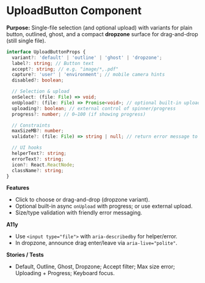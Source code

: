 # UploadButton Component

**Purpose:** Single-file selection (and optional upload) with variants for plain button, outlined, ghost, and a compact **dropzone** surface for drag-and-drop (still single file).

```ts
interface UploadButtonProps {
  variant?: 'default' | 'outline' | 'ghost' | 'dropzone';
  label?: string; // Button text
  accept?: string; // e.g. "image/*,.pdf"
  capture?: 'user' | 'environment'; // mobile camera hints
  disabled?: boolean;

  // Selection & upload
  onSelect: (file: File) => void;
  onUpload?: (file: File) => Promise<void>; // optional built-in upload
  uploading?: boolean; // external control of spinner/progress
  progress?: number; // 0–100 (if showing progress)

  // Constraints
  maxSizeMB?: number;
  validate?: (file: File) => string | null; // return error message to block

  // UI hooks
  helperText?: string;
  errorText?: string;
  icon?: React.ReactNode;
  className?: string;
}
```

**Features**

- Click to choose or drag-and-drop (dropzone variant).
- Optional built-in async `onUpload` with progress; or use external upload.
- Size/type validation with friendly error messaging.

**A11y**

- Use `<input type="file">` with `aria-describedby` for helper/error.
- In dropzone, announce drag enter/leave via `aria-live="polite"`.

**Stories / Tests**

- Default, Outline, Ghost, Dropzone; Accept filter; Max size error; Uploading + Progress; Keyboard focus.
